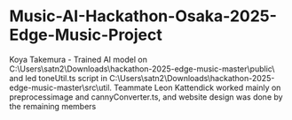 # Music-AI-Hackathon-Osaka-2025-Edge-Music-Project
Koya Takemura - Trained AI model on C:\Users\satn2\Downloads\hackathon-2025-edge-music-master\public\ and led toneUtil.ts script in C:\Users\satn2\Downloads\hackathon-2025-edge-music-master\src\util. Teammate Leon Kattendick  worked mainly on preprocessimage and cannyConverter.ts, and website design was done by the remaining members
